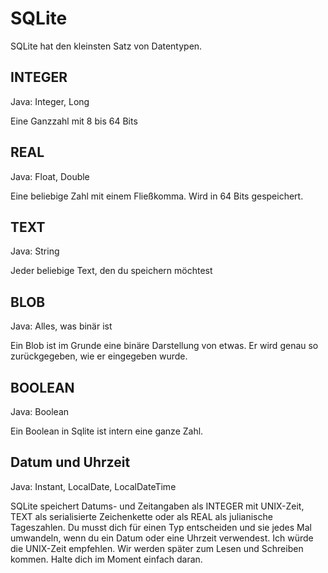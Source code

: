 # SQLite

SQLite hat den kleinsten Satz von Datentypen.

## INTEGER

Java: Integer, Long

Eine Ganzzahl mit 8 bis 64 Bits

## REAL

Java: Float, Double

Eine beliebige Zahl mit einem Fließkomma. Wird in 64 Bits gespeichert.

## TEXT

Java: String

Jeder beliebige Text, den du speichern möchtest

## BLOB

Java: Alles, was binär ist

Ein Blob ist im Grunde eine binäre Darstellung von etwas.
Er wird genau so zurückgegeben, wie er eingegeben wurde.

## BOOLEAN

Java: Boolean

Ein Boolean in Sqlite ist intern eine ganze Zahl.

## Datum und Uhrzeit

Java: Instant, LocalDate, LocalDateTime

SQLite speichert Datums- und Zeitangaben als INTEGER mit UNIX-Zeit, TEXT als serialisierte Zeichenkette oder als REAL als julianische Tageszahlen.
Du musst dich für einen Typ entscheiden und sie jedes Mal umwandeln, wenn du ein Datum oder eine Uhrzeit verwendest.
Ich würde die UNIX-Zeit empfehlen.
Wir werden später zum Lesen und Schreiben kommen. Halte dich im Moment einfach daran.
